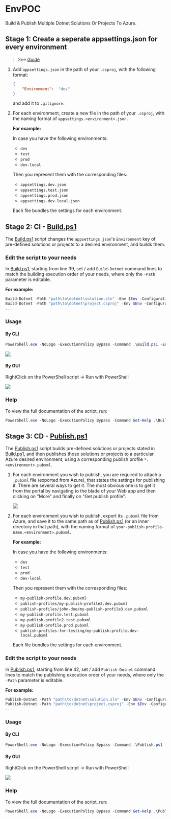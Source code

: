 # EnvPOC

Build & Publish Multiple Dotnet Solutions Or Projects To Azure.

## Stage 1: Create a seperate appsettings.json for every environment

> See [Guide](https://biswakalyan-das.medium.com/multiple-appsettings-json-in-net-core-without-using-an-environment-variable-d4161c4b56bc)

1. Add `appsettings.json` in the path of your `.csproj`, with the following format:

   ```json
   {
       "Environment":  "dev"
   }
   ```

   and add it to `.gitignore`.

1. For each environment, create a new file in the path of your `.csproj`, with the naming format of `appsettings.<environment>.json`.

   **For example:**

   In case you have the following environments:

   - `dev`
   - `test`
   - `prod`
   - `dev-local`

   Then you represent them with the corresponding files:

   - `appsettings.dev.json`
   - `appsettings.test.json`
   - `appsettings.prod.json`
   - `appsettings.dev-local.json`
   
   Each file bundles the settings for each environment.

## Stage 2: CI - [Build.ps1](/Build.ps1)

The [Build.ps1](/Build.ps1) script changes the `appsettings.json`'s `Environment` key of pre-defined solutions or projects to a desired environment, and builds them.

### Edit the script to your needs

In [Build.ps1](/Build.ps1), starting from line 39, set / add `Build-Dotnet` command lines to match the building execution order of your needs, where only the `-Path` parameter is editable.

**For example:**

```ps1
Build-Dotnet -Path "path\to\dotnet\solution.sln" -Env $Env -Configuration $Configuration
Build-Dotnet -Path "path\to\dotnet\project.csproj" -Env $Env -Configuration $Configuration
...
```

### Usage

#### By CLI

```ps1
PowerShell.exe -NoLogo -ExecutionPolicy Bypass -Command .\Build.ps1 -Env <String> [-Configuration <Debug | Release>]
```

![](https://i.imgur.com/G313A2b.gif)

#### By GUI

RightClick on the PowerShell script -> Run with PowerShell

![](https://i.imgur.com/0sDaK0h.png)

### Help

To view the full documentation of the script, run:

```ps1
PowerShell.exe -NoLogo -ExecutionPolicy Bypass -Command Get-Help .\Build.ps1 -Full
```

## Stage 3: CD - [Publish.ps1](/Publish.ps1)

The [Publish.ps1](/Publish.ps1) script builds pre-defined solutions or projects stated in [Build.ps1](/Build.ps1), and then publishes those solutions or projects to a particular Azure desired environment, using a corresponding publish profile `*.<environment>.pubxml`.

1. For each environment you wish to publish, you are required to attach a `.pubxml` file (exported from Azure), that states the settings for publishing it.
   There are several ways to get it. The most obvious one is to get it from the portal by navigating to the blade of your Web app and then clicking on "More" and finally on "Get publish profile".

   ![](https://i.stack.imgur.com/mFpdx.png)

1. For each environment you wish to publish, export its `.pubxml` file from Azure, and save it to the same path as of [Publish.ps1](/Publish.ps1) (or an inner directory in that path), with the naming format of `your-publish-profile-name.<environment>.pubxml`.

   **For example:**

   In case you have the following environments:

   - `dev`
   - `test`
   - `prod`
   - `dev-local`

   Then you represent them with the corresponding files:

   - `my-publish-profile.dev.pubxml`
   - `publish-profiles/my-publish-profile2.dev.pubxml`
   - `publish-profiles/john-doe/my-publish-profile3.dev.pubxml`
   - `my-publish-profile.test.pubxml`
   - `my-publish-profile2.test.pubxml`
   - `my-publish-profile.prod.pubxml`
   - `publish-profiles-for-testing/my-publish-profile.dev-local.pubxml`
   
   Each file bundles the settings for each environment.

### Edit the script to your needs

In [Publish.ps1](/Publish.ps1), starting from line 42, set / add `Publish-Dotnet` command lines to match the publishing execution order of your needs, where only the `-Path` parameter is editable.

**For example:**

```ps1
Publish-Dotnet -Path "path\to\dotnet\solution.sln" -Env $Env -Configuration $Configuration
Publish-Dotnet -Path "path\to\dotnet\project.csproj" -Env $Env -Configuration $Configuration
...
```

### Usage

#### By CLI

```ps1
PowerShell.exe -NoLogo -ExecutionPolicy Bypass -Command .\Publish.ps1 -Env <String> [-Configuration <Debug | Release>]
```

#### By GUI

RightClick on the PowerShell script -> Run with PowerShell

![](https://i.imgur.com/J4U87sd.png)

### Help

To view the full documentation of the script, run:

```ps1
PowerShell.exe -NoLogo -ExecutionPolicy Bypass -Command Get-Help .\Publish.ps1 -Full
```
